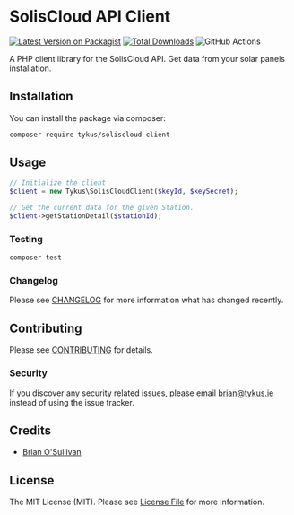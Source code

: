# SolisCloud API Client

[![Latest Version on Packagist](https://img.shields.io/packagist/v/tykus/soliscloud-client.svg?style=flat-square)](https://packagist.org/packages/tykus/soliscloud-client)
[![Total Downloads](https://img.shields.io/packagist/dt/tykus/soliscloud-client.svg?style=flat-square)](https://packagist.org/packages/tykus/soliscloud-client)
![GitHub Actions](https://github.com/tykus/soliscloud-client/actions/workflows/main.yml/badge.svg)

A PHP client library for the SolisCloud API. Get data from your solar panels installation.

## Installation

You can install the package via composer:

```bash
composer require tykus/soliscloud-client
```

## Usage

```php
// Initialize the client
$client = new Tykus\SolisCloudClient($keyId, $keySecret);

// Get the current data for the given Station.
$client->getStationDetail($stationId);
```

### Testing

```bash
composer test
```

### Changelog

Please see [CHANGELOG](CHANGELOG.md) for more information what has changed recently.

## Contributing

Please see [CONTRIBUTING](CONTRIBUTING.md) for details.

### Security

If you discover any security related issues, please email brian@tykus.ie instead of using the issue tracker.

## Credits

-   [Brian O'Sullivan](https://github.com/tykus)


## License

The MIT License (MIT). Please see [License File](LICENSE.md) for more information.

